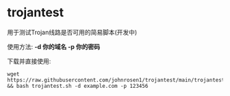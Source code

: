 # trojantest
用于测试Trojan线路是否可用的简易脚本(开发中)

使用方法: **-d 你的域名 -p 你的密码**

下载并直接使用:

```
wget https://raw.githubusercontent.com/johnrosen1/trojantest/main/trojantest.sh && bash trojantest.sh -d example.com -p 123456
```
